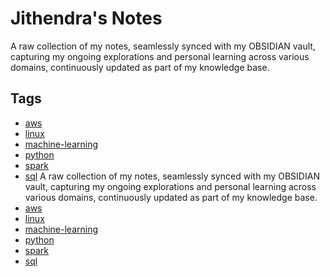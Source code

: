 # Jithendra's Notes
A raw collection of my notes, seamlessly synced with my OBSIDIAN vault, capturing my ongoing explorations and personal learning across various domains, continuously updated as part of my knowledge base.
## Tags
- [aws](./tags/aws)
- [linux](./tags/linux)
- [machine-learning](./tags/machine-learning)
- [python](./tags/python)
- [spark](./tags/spark)
- [sql](./tags/sql)
A raw collection of my notes, seamlessly synced with my OBSIDIAN vault, capturing my ongoing explorations and personal learning across various domains, continuously updated as part of my knowledge base.
- [aws](./tags/aws)
- [linux](./tags/linux)
- [machine-learning](./tags/machine-learning)
- [python](./tags/python)
- [spark](./tags/spark)
- [sql](./tags/sql)
